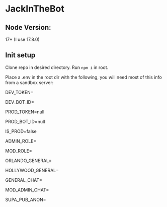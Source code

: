 # JackInTheBot

## Node Version:
17+ (I use 17.8.0)

## Init setup

Clone repo in desired directory. Run `npm i` in root. 

Place a .env in the root dir with the following, you will need most of this info from a sandbox server:

DEV_TOKEN=

DEV_BOT_ID= 

PROD_TOKEN=null

PROD_BOT_ID=null

IS_PROD=false


ADMIN_ROLE=

MOD_ROLE=

ORLANDO_GENERAL=

HOLLYWOOD_GENERAL=

GENERAL_CHAT=

MOD_ADMIN_CHAT=


SUPA_PUB_ANON=


